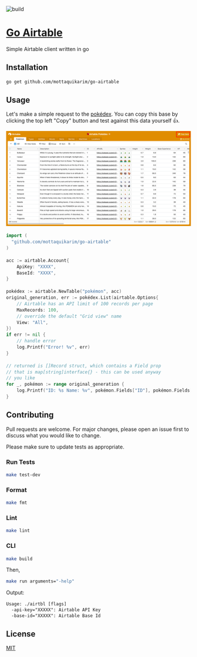 ![build](https://github.com/mottaquikarim/go-airtable/workflows/Build%20Status/badge.svg)
# [Go Airtable](https://godoc.org/github.com/mottaquikarim/go-airtable)
Simple Airtable client written in go

## Installation

```bash
go get github.com/mottaquikarim/go-airtable
```

## Usage

Let's make a simple request to the [pokédex](https://airtable.com/shrOgMitqYo4PE2GW). You can copy this base by clicking the top left "Copy" button and test against this data yourself 👍.

![img](assets/airtable.png)

```go
import (
  "github.com/mottaquikarim/go-airtable"
)

acc := airtable.Account{
	ApiKey: "XXXX",
	BaseId: "XXXX",
}

pokédex := airtable.NewTable("pokémon", acc)
original_generation, err := pokédex.List(airtable.Options{
	// Airtable has an API limit of 100 records per page
	MaxRecords: 100,
	// override the default "Grid view" name
	View: "All",
})
if err != nil {
	// handle error
	log.Printf("Error! %v", err)
}

// returned is []Record struct, which contains a Field prop
// that is map[string]interface{} - this can be used anyway
// you like
for _, pokémon := range original_generation {
	log.Printf("ID: %s Name: %v", pokémon.Fields["ID"], pokémon.Fields["Name"])
}
```

## Contributing
Pull requests are welcome. For major changes, please open an issue first to discuss what you would like to change.

Please make sure to update tests as appropriate.

### Run Tests

```bash
make test-dev
```

### Format

```bash
make fmt
```

### Lint

```bash
make lint
```

### CLI

```bash
make build
```

Then,

```bash
make run arguments="-help"
```

Output:
```
Usage: ./airtbl [flags]
  -api-key="XXXXX": Airtable API Key
  -base-id="XXXXX": Airtable Base Id
```

## License
[MIT](https://choosealicense.com/licenses/mit/)
